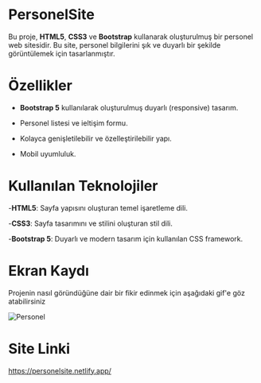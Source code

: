 # PersonelSite
Bu proje, **HTML5**, **CSS3** ve **Bootstrap** kullanarak oluşturulmuş bir personel web sitesidir. Bu site, personel bilgilerini şık ve duyarlı bir şekilde görüntülemek için tasarlanmıştır.

# Özellikler
- **Bootstrap 5** kullanılarak oluşturulmuş duyarlı (responsive) tasarım.

- Personel listesi ve ieltişim formu.
  
- Kolayca genişletilebilir ve özelleştirilebilir yapı.
  
- Mobil uyumluluk.

# Kullanılan Teknolojiler
-**HTML5**: Sayfa yapısını oluşturan temel işaretleme dili.

-**CSS3**: Sayfa tasarımını ve stilini oluşturan stil dili.

-**Bootstrap 5**: Duyarlı ve modern tasarım için kullanılan CSS framework.

# Ekran Kaydı
Projenin nasıl göründüğüne dair bir fikir edinmek için aşağıdaki gif'e göz atabilirsiniz

![Personel](https://github.com/user-attachments/assets/f1e81c0a-f720-42a8-b38c-99d7689d9d0c)

# Site Linki
https://personelsite.netlify.app/
